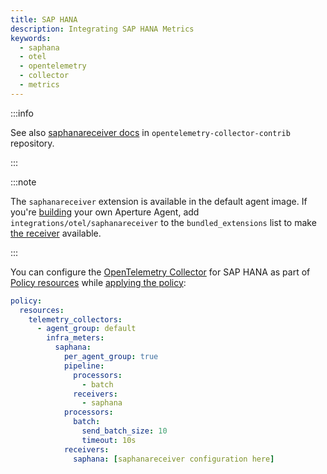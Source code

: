 ```yaml
---
title: SAP HANA
description: Integrating SAP HANA Metrics
keywords:
  - saphana
  - otel
  - opentelemetry
  - collector
  - metrics
---
```


:::info

See also [saphanareceiver docs][receiver] in `opentelemetry-collector-contrib`
repository.

:::

:::note

The `saphanareceiver` extension is available in the default agent image. If
you're [building][build] your own Aperture Agent, add
`integrations/otel/saphanareceiver` to the `bundled_extensions` list to make
[the receiver][receiver] available.

:::

You can configure the [OpenTelemetry Collector][opentelemetry-collector] for SAP
HANA as part of [Policy resources][policy-resources] while [applying the
policy][applying-policy]:

```yaml
policy:
  resources:
    telemetry_collectors:
      - agent_group: default
        infra_meters:
          saphana:
            per_agent_group: true
            pipeline:
              processors:
                - batch
              receivers:
                - saphana
            processors:
              batch:
                send_batch_size: 10
                timeout: 10s
            receivers:
              saphana: [saphanareceiver configuration here]
```

[build]: /reference/aperturectl/build/agent/agent.md
[receiver]:
  https://github.com/open-telemetry/opentelemetry-collector-contrib/tree/main/receiver/saphanareceiver
[opentelemetry-collector]: /reference/policies/spec.md#telemetry-collector
[applying-policy]: /applying-policies/applying-policies.md
[policy-resources]: /reference/policies/spec.md#resources
